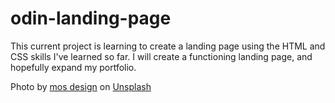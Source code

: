 # odin-landing-page

This current project is learning to create a landing page using the HTML and CSS skills I've learned so far. I will create a functioning landing page, and hopefully expand my portfolio.

Photo by <a href="https://unsplash.com/@mosdesign?utm_content=creditCopyText&utm_medium=referral&utm_source=unsplash">mos design</a> on <a href="https://unsplash.com/photos/a-narrow-neon-lit-alleyway-shimmers-at-night-IwPKcaH-DaQ?utm_content=creditCopyText&utm_medium=referral&utm_source=unsplash">Unsplash</a>
      